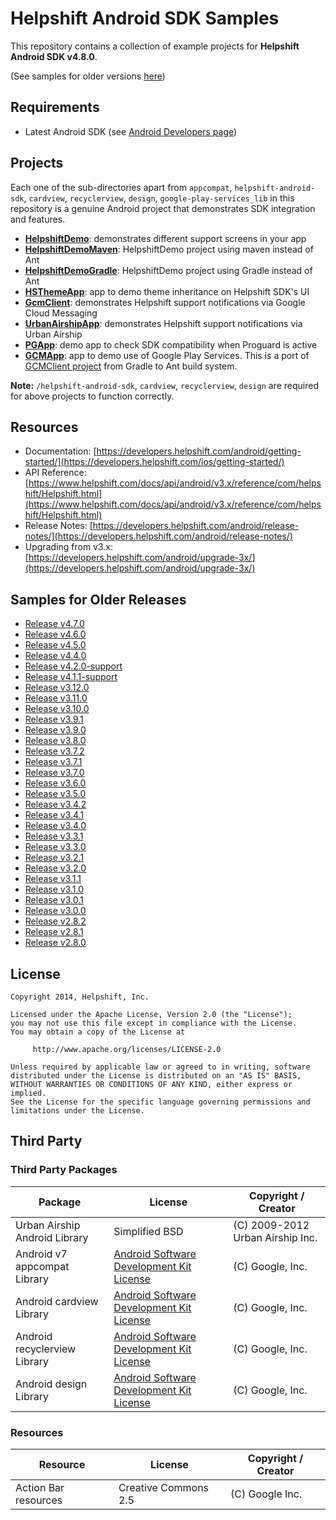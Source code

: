 # Helpshift Android SDK Samples

This repository contains a collection of example projects for **Helpshift Android SDK v4.8.0**.

(See samples for older versions [here](#samples-for-older-releases))

## Requirements

* Latest Android SDK (see [Android Developers page](http://developer.android.com/sdk/index.html))

## Projects

Each one of the sub-directories apart from `appcompat`,
`helpshift-android-sdk`, `cardview`, `recyclerview`, `design`, `google-play-services_lib` in this repository is a genuine Android project that demonstrates SDK integration and features.

* **[HelpshiftDemo](HelpshiftDemo)**: demonstrates different support screens in your app
* **[HelpshiftDemoMaven](HelpshiftDemoMaven)**: HelpshiftDemo project using maven instead of Ant
* **[HelpshiftDemoGradle](HelpshiftDemoGradle)**: HelpshiftDemo project using Gradle instead of Ant
* **[HSThemeApp](HSThemeApp)**: app to demo theme inheritance on Helpshift SDK's UI
* **[GcmClient](GcmClient)**: demonstrates Helpshift support notifications via Google Cloud Messaging
* **[UrbanAirshipApp](UrbanAirshipApp)**: demonstrates Helpshift support notifications via Urban Airship
* **[PGApp](PGApp)**: demo app to check SDK compatibility when Proguard is active
* **[GCMApp](GCMApp)**: app to demo use of Google Play Services. This is a port of [GCMClient project](https://code.google.com/p/gcm/) from Gradle to Ant build system.

**Note:** `/helpshift-android-sdk`, `cardview`, `recyclerview`, `design`
  are required for above projects to function correctly.

## Resources
* Documentation: [https://developers.helpshift.com/android/getting-started/](https://developers.helpshift.com/ios/getting-started/)
* API Reference: [https://www.helpshift.com/docs/api/android/v3.x/reference/com/helpshift/Helpshift.html](https://www.helpshift.com/docs/api/android/v3.x/reference/com/helpshift/Helpshift.html)
* Release Notes: [https://developers.helpshift.com/android/release-notes/](https://developers.helpshift.com/android/release-notes/)
* Upgrading from v3.x: [https://developers.helpshift.com/android/upgrade-3x/](https://developers.helpshift.com/android/upgrade-3x/)

## Samples for Older Releases

* [Release v4.7.0](../../tree/4.7.0)
* [Release v4.6.0](../../tree/4.6.0)
* [Release v4.5.0](../../tree/4.5.0)
* [Release v4.4.0](../../tree/4.4.0)
* [Release v4.2.0-support](../../tree/4.2.0-support)
* [Release v4.1.1-support](../../tree/4.1.1-support)
* [Release v3.12.0](../../tree/3.12.0)
* [Release v3.11.0](../../tree/3.11.0)
* [Release v3.10.0](../../tree/3.10.0)
* [Release v3.9.1](../../tree/3.9.1)
* [Release v3.9.0](../../tree/3.9.0)
* [Release v3.8.0](../../tree/3.8.0)
* [Release v3.7.2](../../tree/3.7.2)
* [Release v3.7.1](../../tree/3.7.1)
* [Release v3.7.0](../../tree/3.7.0)
* [Release v3.6.0](../../tree/3.6.0)
* [Release v3.5.0](../../tree/3.5.0)
* [Release v3.4.2](../../tree/3.4.2)
* [Release v3.4.1](../../tree/3.4.1)
* [Release v3.4.0](../../tree/3.4.0)
* [Release v3.3.1](../../tree/3.3.1)
* [Release v3.3.0](../../tree/3.3.0)
* [Release v3.2.1](../../tree/3.2.1)
* [Release v3.2.0](../../tree/3.2.0)
* [Release v3.1.1](../../tree/3.1.1)
* [Release v3.1.0](../../tree/3.1.0)
* [Release v3.0.1](../../tree/3.0.1)
* [Release v3.0.0](../../tree/3.0.0)
* [Release v2.8.2](../../tree/2.8.2)
* [Release v2.8.1](../../tree/2.8.1)
* [Release v2.8.0](../../tree/2.8.0)


## License

```
Copyright 2014, Helpshift, Inc.

Licensed under the Apache License, Version 2.0 (the "License");
you may not use this file except in compliance with the License.
You may obtain a copy of the License at

     http://www.apache.org/licenses/LICENSE-2.0

Unless required by applicable law or agreed to in writing, software
distributed under the License is distributed on an "AS IS" BASIS,
WITHOUT WARRANTIES OR CONDITIONS OF ANY KIND, either express or implied.
See the License for the specific language governing permissions and
limitations under the License.
```

## Third Party

### Third Party Packages

| Package       | License                               | Copyright / Creator
-----------------|---------------------------------------|---------------------
| Urban Airship Android Library | Simplified BSD | (C) 2009-2012 Urban Airship Inc.
| Android v7 appcompat Library | [Android Software Development Kit License](http://developer.android.com/sdk/terms.html) | (C) Google, Inc.
| Android cardview Library | [Android Software Development Kit License](http://developer.android.com/sdk/terms.html) | (C) Google, Inc.
| Android recyclerview Library | [Android Software Development Kit License](http://developer.android.com/sdk/terms.html) | (C) Google, Inc.
| Android design Library | [Android Software Development Kit License](http://developer.android.com/sdk/terms.html) | (C) Google, Inc.


### Resources

| Resource       | License                               | Copyright / Creator
-----------------|---------------------------------------|---------------------
| Action Bar resources | Creative Commons 2.5 | (C) Google Inc.
